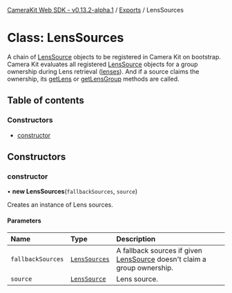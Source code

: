 [CameraKit Web SDK - v0.13.2-alpha.1](../README.md) / [Exports](../modules.md) / LensSources

# Class: LensSources

A chain of [LensSource](../interfaces/LensSource.md) objects to be registered in Camera Kit on bootstrap. Camera Kit evaluates all
registered [LensSource](../interfaces/LensSource.md) objects for a group ownership during Lens retrieval ([lenses](CameraKit.md#lenses)).
And if a source claims the ownership, its [getLens](../interfaces/LensSource.md#getlens) or [getLensGroup](../interfaces/LensSource.md#getlensgroup)
methods are called.

## Table of contents

### Constructors

- [constructor](LensSources.md#constructor)

## Constructors

### constructor

• **new LensSources**(`fallbackSources`, `source`)

Creates an instance of Lens sources.

#### Parameters

| Name | Type | Description |
| :------ | :------ | :------ |
| `fallbackSources` | [`LensSources`](LensSources.md) | A fallback sources if given [LensSource](../interfaces/LensSource.md) doesn't claim a group ownership. |
| `source` | [`LensSource`](../interfaces/LensSource.md) | Lens source. |
